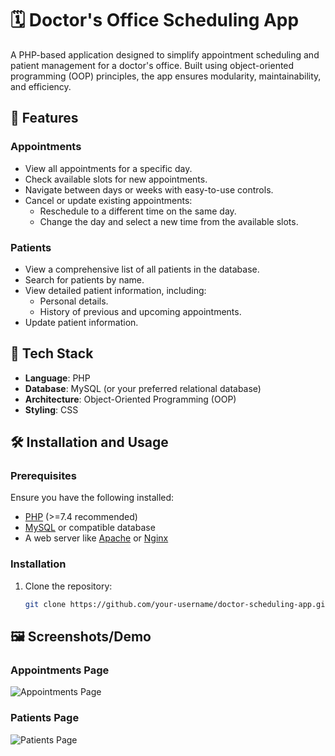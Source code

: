 # 🗓️ Doctor's Office Scheduling App

A PHP-based application designed to simplify appointment scheduling and patient management for a doctor's office. Built using object-oriented programming (OOP) principles, the app ensures modularity, maintainability, and efficiency.

## 🚀 Features

### Appointments
- View all appointments for a specific day.
- Check available slots for new appointments.
- Navigate between days or weeks with easy-to-use controls.
- Cancel or update existing appointments:
  - Reschedule to a different time on the same day.
  - Change the day and select a new time from the available slots.

### Patients
- View a comprehensive list of all patients in the database.
- Search for patients by name.
- View detailed patient information, including:
  - Personal details.
  - History of previous and upcoming appointments.
- Update patient information.

## 🧰 Tech Stack

- **Language**: PHP
- **Database**: MySQL (or your preferred relational database)
- **Architecture**: Object-Oriented Programming (OOP)
- **Styling**: CSS

## 🛠 Installation and Usage

### Prerequisites
Ensure you have the following installed:
- [PHP](https://www.php.net/) (>=7.4 recommended)
- [MySQL](https://www.mysql.com/) or compatible database
- A web server like [Apache](https://httpd.apache.org/) or [Nginx](https://nginx.org/)

### Installation
1. Clone the repository:
   ```bash
   git clone https://github.com/your-username/doctor-scheduling-app.git

## 🖼 Screenshots/Demo

### Appointments Page
![Appointments Page](assets/screenshots/appointments-page.png "View of the Appointments Page")

### Patients Page
![Patients Page](assets/screenshots/patients-page.png "View of the Patients Page")

